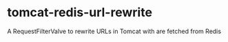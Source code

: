 # tomcat-redis-url-rewrite
A RequestFilterValve to rewrite URLs in Tomcat with are fetched from Redis
